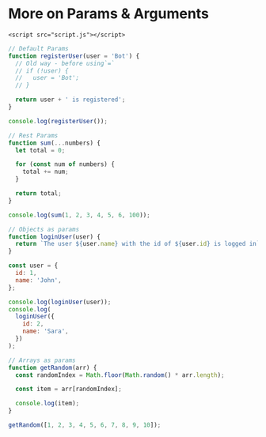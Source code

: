 <!DOCTYPE html>
<html lang="en">
  <head>
    <meta charset="UTF-8" />
    <meta http-equiv="X-UA-Compatible" content="IE=edge" />
    <meta name="viewport" content="width=device-width, initial-scale=1.0" />
    <title>More on Params & Arguments</title>
  </head>
  <body>
    <h1>More on Params & Arguments</h1>

    <script src="script.js"></script>
  </body>
</html>

```js
// Default Params
function registerUser(user = 'Bot') {
  // Old way - before using`=`
  // if (!user) {
  //   user = 'Bot';
  // }

  return user + ' is registered';
}

console.log(registerUser());

// Rest Params
function sum(...numbers) {
  let total = 0;

  for (const num of numbers) {
    total += num;
  }

  return total;
}

console.log(sum(1, 2, 3, 4, 5, 6, 100));

// Objects as params
function loginUser(user) {
  return `The user ${user.name} with the id of ${user.id} is logged in`;
}

const user = {
  id: 1,
  name: 'John',
};

console.log(loginUser(user));
console.log(
  loginUser({
    id: 2,
    name: 'Sara',
  })
);

// Arrays as params
function getRandom(arr) {
  const randomIndex = Math.floor(Math.random() * arr.length);

  const item = arr[randomIndex];

  console.log(item);
}

getRandom([1, 2, 3, 4, 5, 6, 7, 8, 9, 10]);
